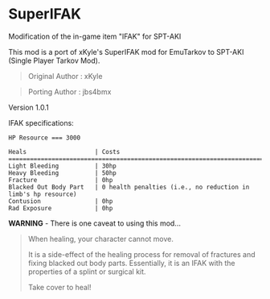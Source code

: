 # SuperIFAK
Modification of the in-game item "IFAK" for SPT-AKI


This mod is a port of xKyle's SuperIFAK mod for EmuTarkov to SPT-AKI (Single Player Tarkov Mod).

>Original Author : xKyle

>Porting Author  : jbs4bmx


Version 1.0.1


IFAK specifications:

    HP Resource === 3000

    Heals                   | Costs
    =====================================================================================
    Light Bleeding          | 30hp
    Heavy Bleeding          | 50hp
    Fracture                | 0hp
    Blacked Out Body Part   | 0 health penalties (i.e., no reduction in limb's hp resource)
    Contusion               | 0hp
    Rad Exposure            | 0hp


**WARNING** - There is one caveat to using this mod...
>When healing, your character cannot move.
>
>It is a side-effect of the healing process for removal of fractures and fixing blacked out body parts. Essentially, it is an IFAK with the properties of a splint or surgical kit.
>
>Take cover to heal!
